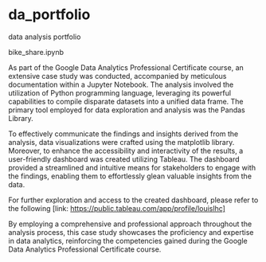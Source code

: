 # da_portfolio
data analysis portfolio

bike_share.ipynb

As part of the Google Data Analytics Professional Certificate course, an extensive case study was conducted, accompanied by meticulous documentation within a Jupyter Notebook. The analysis involved the utilization of Python programming language, leveraging its powerful capabilities to compile disparate datasets into a unified data frame. The primary tool employed for data exploration and analysis was the Pandas Library.

To effectively communicate the findings and insights derived from the analysis, data visualizations were crafted using the matplotlib library. Moreover, to enhance the accessibility and interactivity of the results, a user-friendly dashboard was created utilizing Tableau. The dashboard provided a streamlined and intuitive means for stakeholders to engage with the findings, enabling them to effortlessly glean valuable insights from the data.

For further exploration and access to the created dashboard, please refer to the following [link: https://public.tableau.com/app/profile/louislhc]

By employing a comprehensive and professional approach throughout the analysis process, this case study showcases the proficiency and expertise in data analytics, reinforcing the competencies gained during the Google Data Analytics Professional Certificate course.

